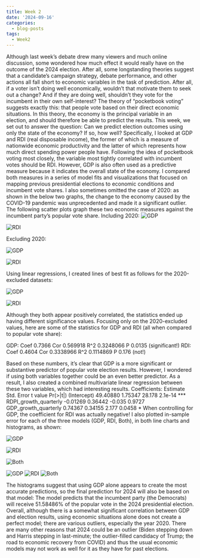 ```yaml
---
title: Week 2
date: '2024-09-16'
categories:
  - blog-posts
tags:
  - Week2
---
```


Although last week’s debate drew many viewers and much online discussion, some wondered
how much effect it would really have on the outcome of the 2024 election. After all, some
longstanding theories suggest that a candidate’s campaign strategy, debate performance, and
other actions all fall short to economic variables in the task of prediction. After all, if a voter isn’t
doing well economically, wouldn’t that motivate them to seek out a change? And if they are
doing well, shouldn’t they vote for the incumbent in their own self-interest?
The theory of “pocketbook voting” suggests exactly this: that people vote based on their direct
economic situations. In this theory, the economy is the principal variable in an election, and
should therefore be able to predict the results.
This week, we set out to answer the question: Can we predict election outcomes using only the
state of the economy? If so, how well?
Specifically, I looked at GDP and RDI (real disposable income), the former of which is a
measure of nationwide economic productivity and the latter of which represents how much
direct spending power people have.
Following the idea of pocketbook voting most closely, the variable most tightly correlated with
incumbent votes should be RDI. However, GDP is also often used as a predictive measure
because it indicates the overall state of the economy. I compared both measures in a series of
model fits and visualizations that focused on mapping previous presidential elections to
economic conditions and incumbent vote shares.
I also sometimes omitted the case of 2020: as shown in the below two graphs, the change to
the economy caused by the COVID-19 pandemic was unprecedented and made it a significant
outlier.
The following scatter plots graph these two economic measures against the incumbent party’s
popular vote share.
Including 2020:
![GDP](imgs/B2I1.png) 

![RDI](imgs/B2I2.png)

Excluding 2020:

![GDP](imgs/B2I3.png) 

![RDI](imgs/B2I4.png)

Using linear regressions, I created lines of best fit as follows for the 2020-excluded datasets:

![GDP](imgs/B2I5.png) 

![RDI](imgs/B2I6.png)

Although they both appear positively correlated, the statistics ended up having different
significance values. Focusing only on the 2020-excluded values, here are some of the statistics
for GDP and RDI (all when compared to popular vote share):

GDP: Coef 0.7366 Cor 0.569918 R^2 0.3248066 P 0.0135
(significant!)
RDI: Coef 0.4604 Cor 0.3338966 R^2 0.1114869 P 0.176 (not!)


Based on these numbers, it’s clear that GDP is a more significant or substantive predictor of
popular vote election results. However, I wondered if using both variables together could be an
even better predictor.
As a result, I also created a combined multivariate linear regression between these two
variables, which had interesting results.
Coefficients:
Estimate Std. Error t value Pr(>|t|)
(Intercept) 49.40880 1.75347 28.178 2.1e-14 ***
RDPI_growth_quarterly -0.01269 0.36442 -0.035 0.9727
GDP_growth_quarterly 0.74367 0.34155 2.177 0.0458 *
When controlling for GDP, the coefficient for RDI was actually negative!
I also plotted in-sample error for each of the three models (GDP, RDI, Both), in both line charts
and histograms, as shown:


![GDP](imgs/B2I7.png)

![RDI](imgs/B2I8.png)

![Both](imgs/B2I9.png)

![GDP](imgs/B2I10.png)
![RDI](imgs/B2I11.png)
![Both](imgs/B2I12.png)


The histograms suggest that using GDP alone appears to create the most accurate predictions,
so the final prediction for 2024 will also be based on that model:
The model predicts that the incumbent party (the Democrats) will receive 51.58486% of the
popular vote in the 2024 presidential election.
Overall, although there is a somewhat significant correlation between GDP and election results,
using economic situations alone does not create a perfect model; there are various outliers,
especially the year 2020. There are many other reasons that 2024 could be an outlier (Biden
stepping down and Harris stepping in last-minute; the outlier-filled candidacy of Trump; the road
to economic recovery from COVID) and thus the usual economic models may not work as well
for it as they have for past elections.
